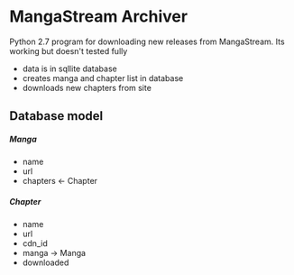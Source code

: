 # MangaStream Archiver
Python 2.7 program for downloading new releases from MangaStream. Its working but doesn't tested fully

- data is in sqllite database
- creates manga and chapter list in database
- downloads new chapters from site

## Database model

##### Manga

- name
- url
- chapters <- Chapter


##### Chapter

- name
- url
- cdn_id 
- manga -> Manga
- downloaded

 



